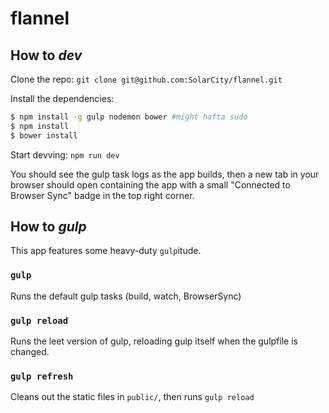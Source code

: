 flannel
=======

## How to *dev*

Clone the repo:
`git clone git@github.com:SolarCity/flannel.git`

Install the dependencies:
```bash
$ npm install -g gulp nodemon bower #might hafta sudo
$ npm install
$ bower install
```

Start devving:
`npm run dev`

You should see the gulp task logs as the app builds, then a new tab in your browser should open containing the app with a small "Connected to Browser Sync" badge in the top right corner.

## How to *gulp*

This app features some heavy-duty `gulp`itude.

### `gulp`

Runs the default gulp tasks (build, watch, BrowserSync)

### `gulp reload`

Runs the leet version of gulp, reloading gulp itself when the gulpfile is changed.

### `gulp refresh`

Cleans out the static files in `public/`, then runs `gulp reload`

